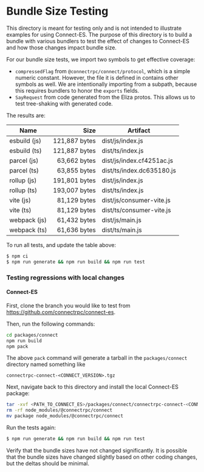 Bundle Size Testing
========================================

This directory is meant for testing only and is not intended to illustrate examples for
using Connect-ES. The purpose of this directory is to build a bundle with various bundlers
to test the effect of changes to Connect-ES and how those changes impact bundle size.

For our bundle size tests, we import two symbols to get effective coverage:

* `compressedFlag` from `@connectrpc/connect/protocol`, which is a simple numeric constant. However, the file it is 
defined in contains other symbols as well. We are intentionally importing from a subpath, because this requires bundlers
to honor the `exports` fields.
* `SayRequest` from code generated from the Eliza protos. This allows us to test tree-shaking with generated code.

The results are:

<!--- RESULTS-START -->
| Name | Size | Artifact |
|------|-----:|----------|
| esbuild (js) | 121,887 bytes | dist/js/index.js |
| esbuild (ts) | 121,887 bytes | dist/ts/index.js |
| parcel (js) | 63,662 bytes | dist/js/index.cf4251ac.js |
| parcel (ts) | 63,855 bytes | dist/ts/index.dc635180.js |
| rollup (js) | 191,801 bytes | dist/js/index.js |
| rollup (ts) | 193,007 bytes | dist/ts/index.js |
| vite (js) | 81,129 bytes | dist/js/consumer-vite.js |
| vite (ts) | 81,129 bytes | dist/ts/consumer-vite.js |
| webpack (js) | 61,432 bytes | dist/js/main.js |
| webpack (ts) | 61,636 bytes | dist/ts/main.js |
<!--- RESULTS-END -->

To run all tests, and update the table above:

```bash
$ npm ci
$ npm run generate && npm run build && npm run test
```

### Testing regressions with local changes

#### Connect-ES

First, clone the branch you would like to test from https://github.com/connectrpc/connect-es.

Then, run the following commands:

```bash
cd packages/connect
npm run build
npm pack
```

The above `pack` command will generate a tarball in the `packages/connect` directory named something like

```
connectrpc-connect-<CONNECT_VERSION>.tgz
```

Next, navigate back to this directory and install the local Connect-ES package:

```bash
tar -xvf <PATH_TO_CONNECT_ES>/packages/connect/connectrpc-connect-<CONNECT_VERSION>.tgz
rm -rf node_modules/@connectrpc/connect
mv package node_modules/@connectrpc/connect
```

Run the tests again:

```bash
$ npm run generate && npm run build && npm run test
```

Verify that the bundle sizes have not changed significantly. It is possible that the bundle sizes have changed slightly
based on other coding changes, but the deltas should be minimal.
